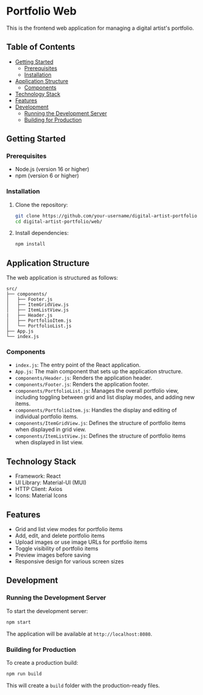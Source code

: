 # Portfolio Web

This is the frontend web application for managing a digital artist's portfolio. 

## Table of Contents
- [Getting Started](#getting-started)
    - [Prerequisites](#prerequisites)
    - [Installation](#installation)
- [Application Structure](#application-structure)
   - [Components](#components)
- [Technology Stack](#technology-stack)
- [Features](#features)
- [Development](#development)
   - [Running the Development Server](#running-the-development-server)
   - [Building for Production](#building-for-production)

## Getting Started
### Prerequisites
- Node.js (version 16 or higher)
- npm (version 6 or higher)

### Installation

1. Clone the repository:
    ```bash
    git clone https://github.com/your-username/digital-artist-portfolio
    cd digital-artist-portfolio/web/
    ```

2. Install dependencies:
    ```bash
    npm install
    ```

## Application Structure
The web application is structured as follows:

```
src/
├── components/
│   ├── Footer.js
│   ├── ItemGridView.js
│   ├── ItemListView.js
|   ├── Header.js
│   ├── PortfolioItem.js
│   └── PortfolioList.js
├── App.js
└── index.js
```

### Components

- `index.js`: The entry point of the React application.
- `App.js`: The main component that sets up the application structure.
- `components/Header.js`: Renders the application header.
- `components/Footer.js`: Renders the application footer.
- `components/PortfolioList.js`: Manages the overall portfolio view, including toggling between grid and list display modes, and adding new items.
- `components/PortfolioItem.js`: Handles the display and editing of individual portfolio items.
- `components/ItemGridView.js`: Defines the structure of portfolio items when displayed in grid view.
- `components/ItemListView.js`: Defines the structure of portfolio items when displayed in list view.

## Technology Stack
- Framework: React
- UI Library: Material-UI (MUI)
- HTTP Client: Axios
- Icons: Material Icons

## Features
- Grid and list view modes for portfolio items
- Add, edit, and delete portfolio items
- Upload images or use image URLs for portfolio items
- Toggle visibility of portfolio items
- Preview images before saving
- Responsive design for various screen sizes

## Development
### Running the Development Server

To start the development server:

```bash
npm start
```

The application will be available at `http://localhost:8080`.

### Building for Production

To create a production build:

```bash
npm run build
```

This will create a `build` folder with the production-ready files.

<!-- ## Testing

To run the test suite:

```bash
npm test
``` -->

